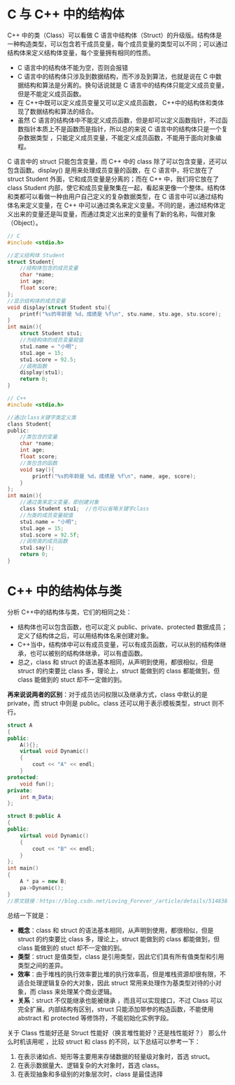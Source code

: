 # C 与 C++ 中的结构体

C++ 中的类（Class）可以看做 C 语言中结构体（Struct）的升级版。结构体是一种构造类型，可以包含若干成员变量，每个成员变量的类型可以不同；可以通过结构体来定义结构体变量，每个变量拥有相同的性质。

- C 语言中的结构体不能为空，否则会报错
- C 语言中的结构体只涉及到数据结构，而不涉及到算法，也就是说在 C 中数据结构和算法是分离的。换句话说就是 C 语言中的结构体只能定义成员变量，但是不能定义成员函数。
- 在 C++中既可以定义成员变量又可以定义成员函数， C++中的结构体和类体现了数据结构和算法的结合。
- 虽然 C 语言的结构体中不能定义成员函数，但是却可以定义函数指针，不过函数指针本质上不是函数而是指针，所以总的来说 C 语言中的结构体只是一个复杂数据类型 ，只能定义成员变量，不能定义成员函数，不能用于面向对象编程。

C 语言中的 struct 只能包含变量，而 C++ 中的 class 除了可以包含变量，还可以包含函数。display() 是用来处理成员变量的函数，在 C 语言中，将它放在了 struct Student 外面，它和成员变量是分离的；而在 C++ 中，我们将它放在了 class Student 内部，使它和成员变量聚集在一起，看起来更像一个整体。结构体和类都可以看做一种由用户自己定义的复杂数据类型，在 C 语言中可以通过结构体名来定义变量，在 C++ 中可以通过类名来定义变量。不同的是，通过结构体定义出来的变量还是叫变量，而通过类定义出来的变量有了新的名称，叫做对象（Object）。

```c
// C
#include <stdio.h>

//定义结构体 Student
struct Student{
    //结构体包含的成员变量
    char *name;
    int age;
    float score;
};
//显示结构体的成员变量
void display(struct Student stu){
    printf("%s的年龄是 %d，成绩是 %f\n", stu.name, stu.age, stu.score);
}
int main(){
    struct Student stu1;
    //为结构体的成员变量赋值
    stu1.name = "小明";
    stu1.age = 15;
    stu1.score = 92.5;
    //调用函数
    display(stu1);
    return 0;
}

// C++
#include <stdio.h>

//通过class关键字类定义类
class Student{
public:
    //类包含的变量
    char *name;
    int age;
    float score;
    //类包含的函数
    void say(){
        printf("%s的年龄是 %d，成绩是 %f\n", name, age, score);
    }
};
int main(){
    //通过类来定义变量，即创建对象
    class Student stu1;  //也可以省略关键字class
    //为类的成员变量赋值
    stu1.name = "小明";
    stu1.age = 15;
    stu1.score = 92.5f;
    //调用类的成员函数
    stu1.say();
    return 0;
}
```

# C++ 中的结构体与类

分析 C++中的结构体与类，它们的相同之处：

- 结构体也可以包含函数，也可以定义 public、private、protected 数据成员；定义了结构体之后，可以用结构体名来创建对象。
- C++当中，结构体中可以有成员变量，可以有成员函数，可以从别的结构体继承，也可以被别的结构体继承，可以有虚函数。
- 总之，class 和 struct 的语法基本相同，从声明到使用，都很相似，但是 struct 的约束要比 class 多，理论上，struct 能做到的 class 都能做到，但 class 能做到的 stuct 却不一定做的到。

**再来说说两者的区别**：对于成员访问权限以及继承方式，class 中默认的是 private，而 struct 中则是 public。class 还可以用于表示模板类型，struct 则不行。

```cpp
struct A
{
public:
    A(){};
    virtual void Dynamic()
    {
        cout << "A" << endl;
    }
protected:
    void fun();
private:
    int m_Data;
};

struct B:public A
{
public:
    virtual void Dynamic()
    {
        cout << "B" << endl;
    }
};
int main()
{
    A * pa = new B;
    pa->Dynamic();
}
//原文链接：https://blog.csdn.net/Loving_Forever_/article/details/51483828
```

总结一下就是：

- **概念**：class 和 struct 的语法基本相同，从声明到使用，都很相似，但是 struct 的约束要比 class 多，理论上，struct 能做到的 class 都能做到，但 class 能做到的 stuct 却不一定做的到。
- **类型**：struct 是值类型，class 是引用类型，因此它们具有所有值类型和引用类型之间的差异。
- **效率**：由于堆栈的执行效率要比堆的执行效率高，但是堆栈资源却很有限，不适合处理逻辑复杂的大对象，因此 struct 常用来处理作为基类型对待的小对象，而 class 来处理某个商业逻辑。
- **关系**：struct 不仅能继承也能被继承 ，而且可以实现接口，不过 Class 可以完全扩展。内部结构有区别，struct 只能添加带参的构造函数，不能使用 abstract 和 protected 等修饰符，不能初始化实例字段。

关于 Class 性能好还是 Struct 性能好（换言堆性能好？还是栈性能好？） 那么什么时机该用呢 ，比较 struct 和 class 的不同，以下总结可以参考一下：

1. 在表示诸如点、矩形等主要用来存储数据的轻量级对象时，首选 struct。
2. 在表示数据量大、逻辑复杂的大对象时，首选 class。
3. 在表现抽象和多级别的对象层次时，class 是最佳选择
